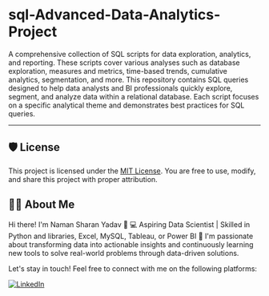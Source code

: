 # sql-Advanced-Data-Analytics-Project
A comprehensive collection of SQL scripts for data exploration, analytics, and reporting. These scripts cover various analyses such as database exploration, measures and metrics, time-based trends, cumulative analytics, segmentation, and more.
This repository contains SQL queries designed to help data analysts and BI professionals quickly explore, segment, and analyze data within a relational database. Each script focuses on a specific analytical theme and demonstrates best practices for SQL queries.

---

## 🛡️ License

This project is licensed under the [MIT License](LICENSE). You are free to use, modify, and share this project with proper attribution.

## 🧑‍💻 About Me

Hi there! I'm Naman Sharan Yadav 👋
💻 Aspiring Data Scientist | Skilled in Python and libraries, Excel, MySQL, Tableau, or Power BI 🚀
I'm passionate about transforming data into actionable insights and continuously learning new tools to solve real-world problems through data-driven solutions.

Let's stay in touch! Feel free to connect with me on the following platforms:

[![LinkedIn](https://img.shields.io/badge/LinkedIn-0077B5?style=for-the-badge&logo=linkedin&logoColor=white)](https://www.linkedin.com/in/naman-sharan-yadav/)

